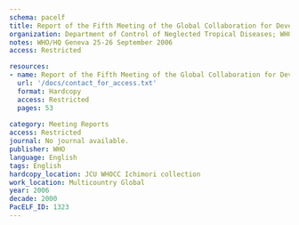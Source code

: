 ```yaml
---
schema: pacelf
title: Report of the Fifth Meeting of the Global Collaboration for Development of Pesticides for Public Health
organization: Department of Control of Neglected Tropical Diseases; WHO Pesticide Evaluation Scheme (WHOPES)
notes: WHO/HQ Geneva 25-26 September 2006
access: Restricted

resources:
- name: Report of the Fifth Meeting of the Global Collaboration for Development of Pesticides for Public Health
  url: '/docs/contact_for_access.txt'
  format: Hardcopy
  access: Restricted
  pages: 53
 
category: Meeting Reports
access: Restricted
journal: No journal available.
publisher: WHO
language: English 
tags: English 
hardcopy_location: JCU WHOCC Ichimori collection
work_location: Multicountry Global
year: 2006
decade: 2000
PacELF_ID: 1323
---
```

